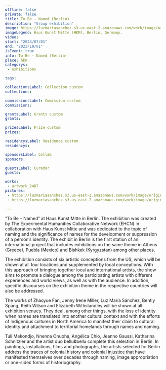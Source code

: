 ```yaml
---
offline: false
private: false
title: To Be – Named (Berlin)
description: "Group exhibition"
image: https://luzmariasanchez.s3.us-east-2.amazonaws.com/work/image/original/Einladung_T-Be_0706_zD.jpg
imageLegend: Haus Kunst Mitte (HKM), Berlin, Germany.
video:
start: "2023/07/01"
end: "2023/10/01"
isEvent: true
info: To Be – Named (Berlin)
place: hkm
categorys:
 - exhibitions

tags:

collectionsLabel: Collection custom
collections:

commissionsLabel: Comission custom
commissions:

grantsLabel: Grants custom
grants:

prizesLabel: Prize custom
prizes:

residencysLabel: Residence custom
residencys:

sponsorsLabel: Collab
sponsors:

guestsLabel: Curador
guests:

works:
 - artwork_2487
pictures:
 - https://luzmariasanchez.s3.us-east-2.amazonaws.com/work/image/original/photo_2023-07-25_23-21-39.jpg | © Luz María Sánchez
 - https://luzmariasanchez.s3.us-east-2.amazonaws.com/work/image/original/photo_2023-07-25_23-21-35.jpg | © Luz María Sánchez

---
```


“To Be – Named” at Haus Kunst Mitte in Berlin. The exhibition was created by The Experimental Humanities Collaborative Network (EHCN) in collaboration with Haus Kunst Mitte and was dedicated to the topic of naming and the significance of names for the development or suppression of a person’s identity. The exhibit in Berlin is the first station of an international project that includes exhibitions on the same theme in Athens (Greece), Puebla (Mexico) and Bishkek (Kyrgyzstan) among other places. 

The exhibition consists of six artistic conceptions from the US, which will be shown at all four locations and supplemented by local conceptions. With this approach of bringing together local and international artists, the show aims to promote a dialogue among the participating artists with different experiences and world views, as well as with the audience. In addition, specific discourses on the exhibition theme in the respective countries will also be addressed.  

The works of Zhaoyue Fan, Jenny Irene Miller, Luz María Sánchez, Bently Spang, Keith Wilson and Elizabeth Withstandley will be shown at all exhibition venues. They deal, among other things, with the loss of identity when names are translated into another cultural context and with the efforts of Indigenous cultures in North America to manifest their claim to cultural identity and attachment to territorial homelands through names and naming. 

Tuli Mekondjo, Nnenna Onuoha, Angélica Chio, Jeanno Gaussi, Katharina Schnitzler and the artist duo bellu&bellu complete this selection in Berlin. In paintings, installations, films and photographs, the artists selected for Berlin address the traces of colonial history and colonial injustice that have manifested themselves over decades through naming, image appropriation or one-sided forms of historiography.